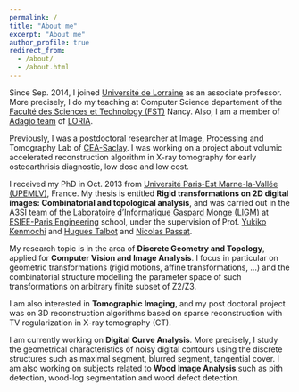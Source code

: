 ```yaml
---
permalink: /
title: "About me"
excerpt: "About me"
author_profile: true
redirect_from: 
  - /about/
  - /about.html
---
```


Since Sep. 2014, I joined [Université de Lorraine](https://www.univ-lorraine.fr/) as an associate professor. More precisely, I do my teaching at Computer Science departement of the [Faculté des Sciences et Technology (FST)](https://fst.univ-lorraine.fr/) Nancy. Also, I am a member of [Adagio team](https://adagio.loria.fr/) of [LORIA](https://www.loria.fr).

Previously, I was a postdoctoral researcher at Image, Processing and Tomography Lab of [CEA-Saclay](https://www.cea.fr/paris-saclay/Pages/Accueil.aspx). I was working on a project about volumic accelerated reconstruction algorithm in X-ray tomography for early osteoarthrisis diagnostic, low dose and low cost.

I received my PhD in Oct. 2013 from [Université Paris-Est Marne-la-Vallée (UPEMLV)](https://www.paris-est-sup.fr/), France. My thesis is entitled **Rigid transformations on 2D digital images: Combinatorial and topological analysis**, and was carried out in the A3SI team of the [Laboratoire d’Informatique Gaspard Monge (LIGM)](https://siteigm.univ-mlv.fr/) at [ESIEE-Paris Engineering](https://www.esiee.fr/) school, under the supervision of Prof. [Yukiko Kenmochi](https://kenmochi.users.greyc.fr) and [Hugues Talbot](https://hugues-talbot.github.io/) and [Nicolas Passat](http://crestic.univ-reims.fr/membre/1542-nicolas-passat).

My research topic is in the area of **Discrete Geometry and Topology**, applied for **Computer Vision and Image Analysis**. I focus in particular on geometric transformations (rigid motions, affine transformations, ...) and the combinatorial structure modelling the parameter space of such transformations on arbitrary finite subset of Z2/Z3.

I am also interested in **Tomographic Imaging**, and my post doctoral project was on 3D reconstruction algorithms based on sparse reconstruction with TV regularization in X-ray tomography (CT).

I am currently working on **Digital Curve Analysis**. More precisely, I study the geometrical characteristics of noisy digital contours using the discrete structures such as maximal segment, blurred segment, tangential cover.
I am also working on subjects related to **Wood Image Analysis** such as pith detection, wood-log segmentation and wood defect detection.
